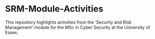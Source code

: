 # SRM-Module-Activities
This repository highlights activities from the ‘Security and Risk Management' module for the MSc in Cyber Security at the University of Essex.
